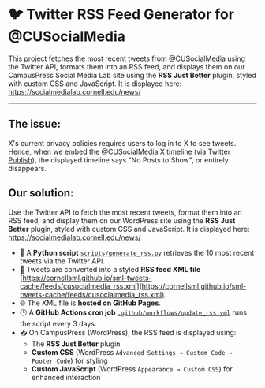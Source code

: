 # 🐦 Twitter RSS Feed Generator for @CUSocialMedia
This project fetches the most recent tweets from [@CUSocialMedia](https://x.com/CUSocialMedia) using the Twitter API, formats them into an RSS feed, and displays them on our CampusPress Social Media Lab site using the **RSS Just Better** plugin, styled with custom CSS and JavaScript. It is displayed here:  https://socialmedialab.cornell.edu/news/

---

## The issue: 
X's current privacy policies requires users to log in to X to see tweets. Hence, when we embed the @CUSocialMedia X timeline (via [Twitter Publish](https://publish.twitter.com/#)), the displayed timeline says "No Posts to Show", or entirely disappears.

## Our solution: 
Use the Twitter API to fetch the most recent tweets, format them into an RSS feed, and display them on our WordPress site using the **RSS Just Better** plugin, styled with custom CSS and JavaScript. It is displayed here:  https://socialmedialab.cornell.edu/news/
- 🔁 A **Python script** [`scripts/generate_rss.py`](scripts/generate_rss.py) retrieves the 10 most recent tweets via the Twitter API.
- 📄 Tweets are converted into a styled **RSS feed XML file** [https://cornellsml.github.io/sml-tweets-cache/feeds/cusocialmedia_rss.xml](https://cornellsml.github.io/sml-tweets-cache/feeds/cusocialmedia_rss.xml).
- 🌐 The XML file is **hosted on GitHub Pages**.
- 🕒 A **GitHub Actions cron job** [`.github/workflows/update_rss.yml`](.github/workflows/update_rss.yml) runs the script every 3 days.
- 📥 On CampusPress (WordPress), the RSS feed is displayed using:
  - The **RSS Just Better** plugin
  - **Custom CSS** (WordPress `Advanced Settings → Custom Code → Footer Code`) for styling
  - **Custom JavaScript** (WordPress `Appearance → Custom CSS`) for enhanced interaction